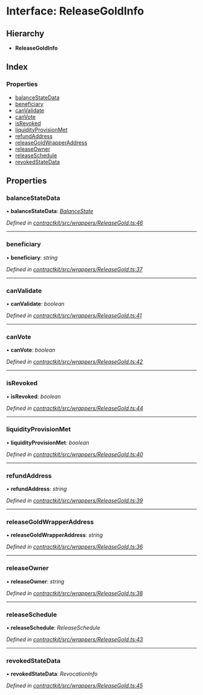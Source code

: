 # Interface: ReleaseGoldInfo

## Hierarchy

* **ReleaseGoldInfo**

## Index

### Properties

* [balanceStateData](_contractkit_src_wrappers_releasegold_.releasegoldinfo.md#balancestatedata)
* [beneficiary](_contractkit_src_wrappers_releasegold_.releasegoldinfo.md#beneficiary)
* [canValidate](_contractkit_src_wrappers_releasegold_.releasegoldinfo.md#canvalidate)
* [canVote](_contractkit_src_wrappers_releasegold_.releasegoldinfo.md#canvote)
* [isRevoked](_contractkit_src_wrappers_releasegold_.releasegoldinfo.md#isrevoked)
* [liquidityProvisionMet](_contractkit_src_wrappers_releasegold_.releasegoldinfo.md#liquidityprovisionmet)
* [refundAddress](_contractkit_src_wrappers_releasegold_.releasegoldinfo.md#refundaddress)
* [releaseGoldWrapperAddress](_contractkit_src_wrappers_releasegold_.releasegoldinfo.md#releasegoldwrapperaddress)
* [releaseOwner](_contractkit_src_wrappers_releasegold_.releasegoldinfo.md#releaseowner)
* [releaseSchedule](_contractkit_src_wrappers_releasegold_.releasegoldinfo.md#releaseschedule)
* [revokedStateData](_contractkit_src_wrappers_releasegold_.releasegoldinfo.md#revokedstatedata)

## Properties

###  balanceStateData

• **balanceStateData**: *[BalanceState](_contractkit_src_wrappers_releasegold_.balancestate.md)*

*Defined in [contractkit/src/wrappers/ReleaseGold.ts:46](https://github.com/celo-org/celo-monorepo/blob/master/packages/contractkit/src/wrappers/ReleaseGold.ts#L46)*

___

###  beneficiary

• **beneficiary**: *string*

*Defined in [contractkit/src/wrappers/ReleaseGold.ts:37](https://github.com/celo-org/celo-monorepo/blob/master/packages/contractkit/src/wrappers/ReleaseGold.ts#L37)*

___

###  canValidate

• **canValidate**: *boolean*

*Defined in [contractkit/src/wrappers/ReleaseGold.ts:41](https://github.com/celo-org/celo-monorepo/blob/master/packages/contractkit/src/wrappers/ReleaseGold.ts#L41)*

___

###  canVote

• **canVote**: *boolean*

*Defined in [contractkit/src/wrappers/ReleaseGold.ts:42](https://github.com/celo-org/celo-monorepo/blob/master/packages/contractkit/src/wrappers/ReleaseGold.ts#L42)*

___

###  isRevoked

• **isRevoked**: *boolean*

*Defined in [contractkit/src/wrappers/ReleaseGold.ts:44](https://github.com/celo-org/celo-monorepo/blob/master/packages/contractkit/src/wrappers/ReleaseGold.ts#L44)*

___

###  liquidityProvisionMet

• **liquidityProvisionMet**: *boolean*

*Defined in [contractkit/src/wrappers/ReleaseGold.ts:40](https://github.com/celo-org/celo-monorepo/blob/master/packages/contractkit/src/wrappers/ReleaseGold.ts#L40)*

___

###  refundAddress

• **refundAddress**: *string*

*Defined in [contractkit/src/wrappers/ReleaseGold.ts:39](https://github.com/celo-org/celo-monorepo/blob/master/packages/contractkit/src/wrappers/ReleaseGold.ts#L39)*

___

###  releaseGoldWrapperAddress

• **releaseGoldWrapperAddress**: *string*

*Defined in [contractkit/src/wrappers/ReleaseGold.ts:36](https://github.com/celo-org/celo-monorepo/blob/master/packages/contractkit/src/wrappers/ReleaseGold.ts#L36)*

___

###  releaseOwner

• **releaseOwner**: *string*

*Defined in [contractkit/src/wrappers/ReleaseGold.ts:38](https://github.com/celo-org/celo-monorepo/blob/master/packages/contractkit/src/wrappers/ReleaseGold.ts#L38)*

___

###  releaseSchedule

• **releaseSchedule**: *ReleaseSchedule*

*Defined in [contractkit/src/wrappers/ReleaseGold.ts:43](https://github.com/celo-org/celo-monorepo/blob/master/packages/contractkit/src/wrappers/ReleaseGold.ts#L43)*

___

###  revokedStateData

• **revokedStateData**: *RevocationInfo*

*Defined in [contractkit/src/wrappers/ReleaseGold.ts:45](https://github.com/celo-org/celo-monorepo/blob/master/packages/contractkit/src/wrappers/ReleaseGold.ts#L45)*
